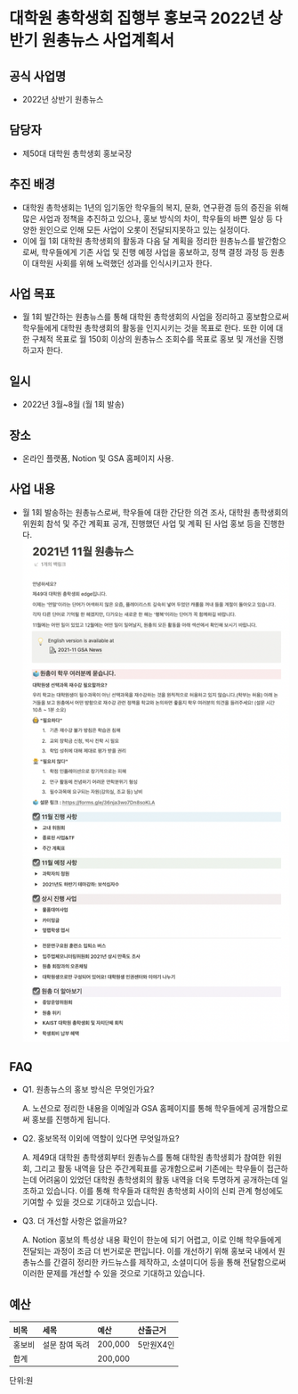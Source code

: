 대학원 총학생회 집행부 홍보국 2022년 상반기 원총뉴스 사업계획서
===

## 공식 사업명
- 2022년 상반기 원총뉴스

## 담당자
- 제50대 대학원 총학생회 홍보국장

## 추진 배경
- 대학원 총학생회는 1년의 임기동안 학우들의 복지, 문화, 연구환경 등의 증진을 위해 많은 사업과 정책을 추진하고 있으나, 홍보 방식의 차이, 학우들의 바쁜 일상 등 다양한 원인으로 인해 모든 사업이 오롯이 전달되지못하고 있는 실정이다. 
- 이에 월 1회 대학원 총학생회의 활동과 다음 달 계획을 정리한 원총뉴스를 발간함으로써, 학우들에게 기존 사업 및 진행 예정 사업을 홍보하고, 정책 결정 과정 등 원총이 대학원 사회를 위해 노력했던 성과를 인식시키고자 한다.

## 사업 목표
- 월 1회 발간하는 원총뉴스를 통해 대학원 총학생회의 사업을 정리하고 홍보함으로써 학우들에게 대학원 총학생회의 활동을 인지시키는 것을 목표로 한다. 또한 이에 대한 구체적 목표로 월 150회 이상의 원총뉴스 조회수를 목표로 홍보 및 개선을 진행하고자 한다.

## 일시
- 2022년 3월~8월 (월 1회 발송)

## 장소
- 온라인 플랫폼, Notion 및 GSA 홈페이지 사용.

## 사업 내용
- 월 1회 발송하는 원총뉴스로써, 학우들에 대한 간단한 의견 조사, 대학원 총학생회의 위원회 참석 및 주간 계획표 공개, 진행했던 사업 및 계획 된 사업 홍보 등을 진행한다.
  ![원총위키](../resources/resource15.png)

## FAQ
- Q1. 원총뉴스의 홍보 방식은 무엇인가요?

    A. 노션으로 정리한 내용을 이메일과 GSA 홈페이지를 통해 학우들에게 공개함으로써 홍보를 진행하게 됩니다.

- Q2. 홍보목적 이외에 역할이 있다면 무엇일까요?

    A. 제49대 대학원 총학생회부터 원총뉴스를 통해 대학원 총학생회가 참여한 위원회, 그리고 활동 내역을 담은 주간계획표를 공개함으로써 기존에는 학우들이 접근하는데 어려움이 있었던 대학원 총학생회의 활동 내역을 더욱 투명하게 공개하는데 일조하고 있습니다. 이를 통해 학우들과 대학원 총학생회 사이의 신뢰 관계 형성에도 기여할 수 있을 것으로 기대하고 있습니다. 
 
- Q3. 더 개선할 사항은 없을까요?

    A. Notion 홍보의 특성상 내용 확인이 한눈에 되기 어렵고, 이로 인해 학우들에게 전달되는 과정이 조금 더 번거로운 편입니다. 이를 개선하기 위해 홍보국 내에서 원총뉴스를 간결히 정리한 카드뉴스를 제작하고, 소셜미디어 등을 통해 전달함으로써 이러한 문제를 개선할 수 있을 것으로 기대하고 있습니다.


## 예산
| 비목   | 세목           | 예산    | 산출근거   |
|:-------|:---------------|:--------|:-----------|
| 홍보비 | 설문 참여 독려 | 200,000 | 5만원X4인  |
| 합계   |                | 200,000 |            |

단위:원